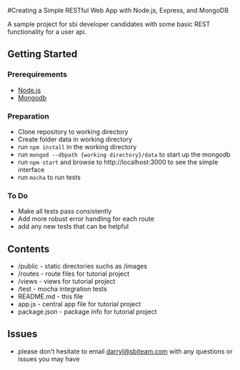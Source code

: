 #Creating a Simple RESTful Web App with Node.js, Express, and MongoDB

A sample project for sbi developer candidates with some basic REST functionality for a user api.

## Getting Started

### Prerequirements
* [Node.js](https://nodejs.org/en/download/)
* [Mongodb](https://www.mongodb.org/downloads#production)

### Preparation
* Clone repository to working directory
* Create folder data in working directory
* run ``` npm install ``` in the working directory
* run ``` mongod --dbpath {working directory}/data ``` to start up the mongodb
* run ``` npm start ``` and browse to http://localhost:3000 to see the simple interface
* run ``` mocha ``` to run tests

### To Do
* Make all tests pass consistently
* Add more robust error handling for each route
* add any new tests that can be helpful

## Contents

* /public - static directories suchs as /images
* /routes - route files for tutorial project
* /views - views for tutorial project
* /test - mocha integration tests
* README.md - this file
* app.js - central app file for tutorial project
* package.json - package info for tutorial project

## Issues
* please don't hesitate to email [darryl@sbiteam.com](mailto:darryl@sbiteam.com) with any questions or issues you may have